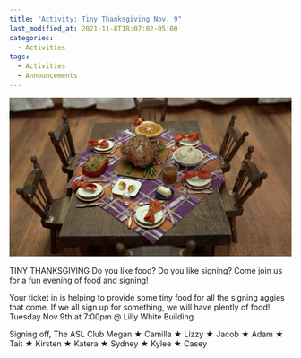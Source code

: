 ```yaml
---
title: "Activity: Tiny Thanksgiving Nov. 9"
last_modified_at: 2021-11-8T18:07:02-05:00
categories:
  - Activities
tags:
  - Activities
  - Announcements
---
```


![Tiny Thanksgiving](https://github.com/Bamboo72/ENGL-2010-Mock-ASL-Website/blob/main/assets/images/tinyThanksgiving.jpg?raw=true)

TINY THANKSGIVING
Do you like food? Do you like signing?
Come join us for a fun evening of food and signing!

Your ticket in is helping to provide some tiny food for all the signing aggies that come. If we all sign up for something, we will have plently of food!
Tuesday Nov 9th at 7:00pm
@ Lilly White Building

Signing off,
The ASL Club
Megan ★ Camilla ★ Lizzy ★ Jacob ★ Adam ★ Tait ★ Kirsten ★ Katera ★ Sydney ★ Kylee ★ Casey
